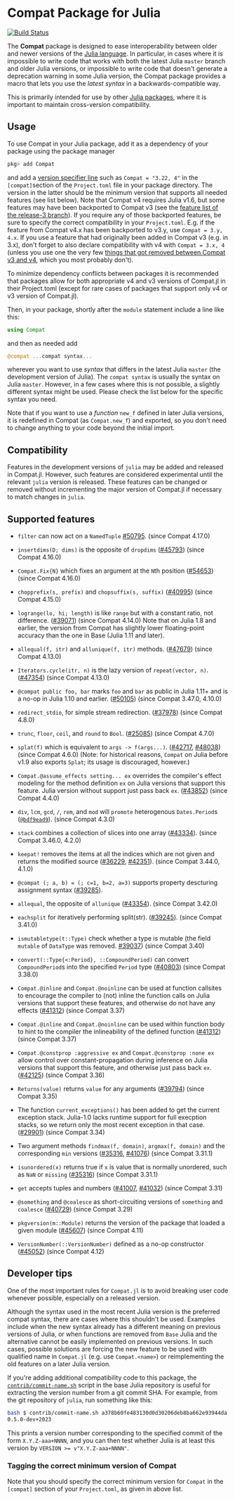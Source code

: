 # Compat Package for Julia

[![Build Status](https://github.com/JuliaLang/Compat.jl/actions/workflows/CI.yml/badge.svg)](https://github.com/JuliaLang/Compat.jl/actions/workflows/CI.yml)

The **Compat** package is designed to ease interoperability between
older and newer versions of the [Julia
language](http://julialang.org/).  In particular, in cases where it is
impossible to write code that works with both the latest Julia
`master` branch and older Julia versions, or impossible to write code
that doesn't generate a deprecation warning in some Julia version, the
Compat package provides a macro that lets you use the *latest syntax*
in a backwards-compatible way.

This is primarily intended for use by other [Julia
packages](https://julialang.github.io/Pkg.jl/v1/creating-packages/), where
it is important to maintain cross-version compatibility.

## Usage

To use Compat in your Julia package, add it as a dependency of your package using the package manager

```julia
pkg> add Compat
```
and add a [version specifier line](https://julialang.github.io/Pkg.jl/v1/compatibility/#Version-specifier-format-1)
such as `Compat = "3.22, 4"` in the `[compat]`section of the `Project.toml` file
in your package directory. The version in the latter should be the minimum
version that supports all needed features (see list below). Note that Compat v4
requires Julia v1.6, but some features may have been backported to Compat v3
(see the
[feature list of the release-3 branch](https://github.com/JuliaLang/Compat.jl/tree/release-3#supported-features)).
If you require any of those backported features, be sure to specify the correct
compatibility in your `Project.toml`. E.g. if the feature from Compat v4.x has
been backported to v3.y, use `Compat = 3.y, 4.x`. If you use a feature that had
originally been added in Compat v3 (e.g. in 3.x), don't forget to also declare
compatibility with v4 with `Compat = 3.x, 4` (unless you use one the very few
[things that got removed between Compat v3 and v4](https://github.com/JuliaLang/Compat.jl/releases/tag/v4.0.0),
which you most probably don't).

To minimize dependency conflicts between packages it is recommended that packages
allow for both appropriate v4 and v3 versions of Compat.jl in their Project.toml
(except for rare cases of packages that support only v4 or v3 version of Compat.jl).

Then, in your package, shortly after the `module` statement include a line like
this:

```julia
using Compat
```

and then as needed add

```julia
@compat ...compat syntax...
```

wherever you want to use _syntax_ that differs in the latest Julia
`master` (the development version of Julia). The `compat syntax` is usually
the syntax on Julia `master`. However, in a few cases where this is not possible,
a slightly different syntax might be used.
Please check the list below for the specific syntax you need.

Note that if you want to use a _function_ `new_f` defined in later Julia versions, it is redefined in Compat (as `Compat.new_f`) and exported, so you don't need to change anything to your code beyond the initial import. 

## Compatibility

Features in the development versions of `julia` may be added and released in
Compat.jl.  However, such features are considered experimental until the
relevant `julia` version is released.  These features can be changed or removed
without incrementing the major version of Compat.jl if necessary to match
changes in `julia`.

## Supported features

* `filter` can now act on a `NamedTuple` [#50795]. (since Compat 4.17.0)

* `insertdims(D; dims)` is the opposite of `dropdims` ([#45793]) (since Compat 4.16.0)

* `Compat.Fix{N}` which fixes an argument at the `N`th position ([#54653]) (since Compat 4.16.0)

* `chopprefix(s, prefix)` and `chopsuffix(s, suffix)` ([#40995]) (since Compat 4.15.0)

* `logrange(lo, hi; length)` is like `range` but with a constant ratio, not difference. ([#39071]) (since Compat 4.14.0) Note that on Julia 1.8 and earlier, the version from Compat has slightly lower floating-point accuracy than the one in Base (Julia 1.11 and later).

* `allequal(f, itr)` and `allunique(f, itr)` methods. ([#47679]) (since Compat 4.13.0)

* `Iterators.cycle(itr, n)` is the lazy version of `repeat(vector, n)`. ([#47354]) (since Compat 4.13.0)

* `@compat public foo, bar` marks `foo` and `bar` as public in Julia 1.11+ and is a no-op in Julia 1.10 and earlier. ([#50105]) (since Compat 3.47.0, 4.10.0)

* `redirect_stdio`, for simple stream redirection. ([#37978]) (since Compat 4.8.0)

* `trunc`, `floor`, `ceil`, and `round` to `Bool`. ([#25085]) (since Compat 4.7.0)

* `splat(f)` which is equivalent to `args -> f(args...)`. ([#42717], [#48038]) (since Compat 4.6.0) (Note: for historical reasons, `Compat` on Julia before v1.9 also exports `Splat`; its usage is discouraged, however.)

* `Compat.@assume_effects setting... ex` overrides the compiler's effect modeling for the method definition `ex` on Julia versions that support this feature. Julia version without support just pass back `ex`. ([#43852]) (since Compat 4.4.0)

* `div`, `lcm`, `gcd`, `/`, `rem`, and `mod` will `promote` heterogenous `Dates.Period`s ([`@bdf9ead9`]). (since Compat 4.3.0)

* `stack` combines a collection of slices into one array ([#43334]). (since Compat 3.46.0, 4.2.0)

* `keepat!` removes the items at all the indices which are not given and returns
  the modified source ([#36229], [#42351]). (since Compat 3.44.0, 4.1.0)

* `@compat (; a, b) = (; c=1, b=2, a=3)` supports property descturing assignment syntax ([#39285]).

* `allequal`, the opposite of `allunique` ([#43354]). (since Compat 3.42.0)

* `eachsplit` for iteratively performing split(str). ([#39245]). (since Compat 3.41.0)

* `ismutabletype(t::Type)` check whether a type is mutable (the field `mutable` of `DataType` was removed. [#39037]) (since Compat 3.40)

* `convert(::Type{<:Period}, ::CompoundPeriod)` can convert `CompoundPeriod`s into the specified `Period` type ([#40803]) (since Compat 3.38.0)

* `Compat.@inline` and `Compat.@noinline` can be used at function callsites to encourage the compiler to (not) inline the function calls on Julia versions that support these features, and otherwise do not have any effects ([#41312]) (since Compat 3.37)

* `Compat.@inline` and `Compat.@noinline` can be used within function body to hint to the compiler the inlineability of the defined function ([#41312]) (since Compat 3.37)

* `Compat.@constprop :aggressive ex` and `Compat.@constprop :none ex` allow control over constant-propagation during inference on Julia versions that support this feature, and otherwise just pass back `ex`. ([#42125]) (since Compat 3.36)

* `Returns(value)` returns `value` for any arguments ([#39794]) (since Compat 3.35)

* The function `current_exceptions()` has been added to get the current
  exception stack. Julia-1.0 lacks runtime support for full execption stacks,
  so we return only the most recent exception in that case. ([#29901]) (since
  Compat 3.34)

* Two argument methods `findmax(f, domain)`, `argmax(f, domain)` and the corresponding `min` versions ([#35316], [#41076]) (since Compat 3.31.1)

* `isunordered(x)` returns true if `x` is value that is normally unordered, such as `NaN` or `missing` ([#35316]) (since Compat 3.31.1)

* `get` accepts tuples and numbers ([#41007], [#41032]) (since Compat 3.31)

* `@something` and `@coalesce` as short-circuiting versions of `something` and `coalesce` ([#40729]) (since Compat 3.29)

* `pkgversion(m::Module)` returns the version of the package that loaded a given module ([#45607]) (since Compat 4.11)

* `VersionNumber(::VersionNumber)` defined as a no-op constructor ([#45052]) (since Compat 4.12)

## Developer tips

One of the most important rules for `Compat.jl` is to avoid breaking user code
whenever possible, especially on a released version.

Although the syntax used in the most recent Julia version
is the preferred compat syntax, there are cases where this shouldn't be used.
Examples include when the new syntax already has a different meaning
on previous versions of Julia, or when functions are removed from `Base`
Julia and the alternative cannot be easily implemented on previous versions.
In such cases, possible solutions are forcing the new feature to be used with
qualified name in `Compat.jl` (e.g. use `Compat.<name>`) or
reimplementing the old features on a later Julia version.

If you're adding additional compatibility code to this package, the [`contrib/commit-name.sh`](https://github.com/JuliaLang/julia/blob/master/contrib/commit-name.sh) script in the base Julia repository is useful for extracting the version number from a git commit SHA. For example, from the git repository of `julia`, run something like this:

```sh
bash $ contrib/commit-name.sh a378b60fe483130d0d30206deb8ba662e93944da
0.5.0-dev+2023
```

This prints a version number corresponding to the specified commit of the form
`X.Y.Z-aaa+NNNN`, and you can then test whether Julia
is at least this version by `VERSION >= v"X.Y.Z-aaa+NNNN"`.

### Tagging the correct minimum version of Compat

Note that you should specify the correct minimum version for `Compat` in the
`[compat]` section of your `Project.toml`, as given in above list.

[`@bdf9ead9`]: https://github.com/JuliaLang/julia/commit/bdf9ead91e5a8dfd91643a17c1626032faada329
[#25085]: https://github.com/JuliaLang/julia/issues/25085
[#29901]: https://github.com/JuliaLang/julia/issues/29901
[#35316]: https://github.com/JuliaLang/julia/issues/35316
[#36229]: https://github.com/JuliaLang/julia/issues/36229
[#37978]: https://github.com/JuliaLang/julia/issues/37978
[#39037]: https://github.com/JuliaLang/julia/issues/39037
[#39071]: https://github.com/JuliaLang/julia/pull/39071
[#39245]: https://github.com/JuliaLang/julia/issues/39245
[#39285]: https://github.com/JuliaLang/julia/issues/39285
[#39794]: https://github.com/JuliaLang/julia/issues/39794
[#40729]: https://github.com/JuliaLang/julia/issues/40729
[#40803]: https://github.com/JuliaLang/julia/issues/40803
[#40995]: https://github.com/JuliaLang/julia/pull/40995
[#41007]: https://github.com/JuliaLang/julia/issues/41007
[#41032]: https://github.com/JuliaLang/julia/issues/41032
[#41076]: https://github.com/JuliaLang/julia/issues/41076
[#41312]: https://github.com/JuliaLang/julia/issues/41312
[#42125]: https://github.com/JuliaLang/julia/issues/42125
[#42351]: https://github.com/JuliaLang/julia/issues/42351
[#42717]: https://github.com/JuliaLang/julia/issues/42717
[#43334]: https://github.com/JuliaLang/julia/issues/43334
[#43354]: https://github.com/JuliaLang/julia/issues/43354
[#43852]: https://github.com/JuliaLang/julia/issues/43852
[#45052]: https://github.com/JuliaLang/julia/issues/45052
[#45607]: https://github.com/JuliaLang/julia/issues/45607
[#45793]: https://github.com/JuliaLang/julia/issues/45793
[#47354]: https://github.com/JuliaLang/julia/issues/47354
[#47679]: https://github.com/JuliaLang/julia/pull/47679
[#48038]: https://github.com/JuliaLang/julia/issues/48038
[#50105]: https://github.com/JuliaLang/julia/issues/50105
[#50795]: https://github.com/JuliaLang/julia/issues/50795
[#54653]: https://github.com/JuliaLang/julia/issues/54653
